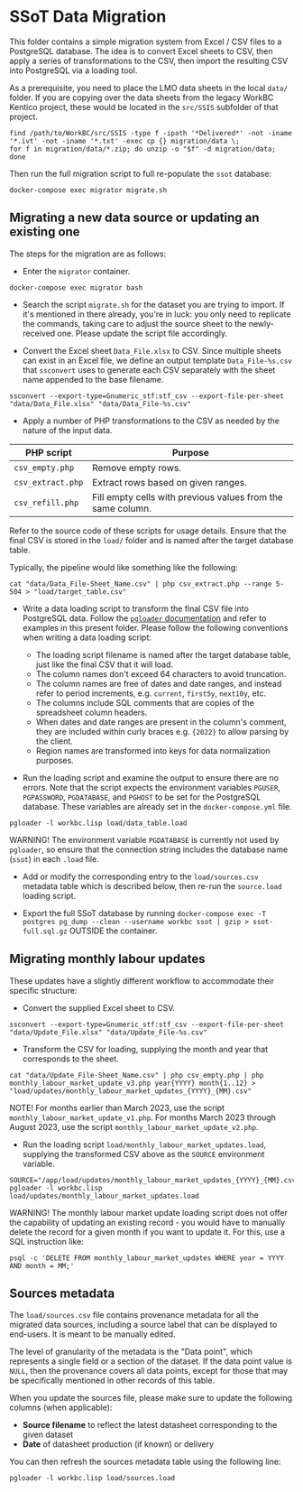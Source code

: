 SSoT Data Migration
===================

This folder contains a simple migration system from Excel / CSV files to a PostgreSQL database. The idea is to convert Excel sheets to CSV, then apply a series of transformations to the CSV, then import the resulting CSV into PostgreSQL via a loading tool.

As a prerequisite, you need to place the LMO data sheets in the local `data/` folder. If you are copying over the data sheets from the legacy WorkBC Kentico project, these would be located in the `src/SSIS` subfolder of that project.
```
find /path/to/WorkBC/src/SSIS -type f -ipath '*Delivered*' -not -iname '*.ivt' -not -iname '*.txt' -exec cp {} migration/data \;
for f in migration/data/*.zip; do unzip -o "$f" -d migration/data; done
```

Then run the full migration script to full re-populate the `ssot` database:
```
docker-compose exec migrator migrate.sh
```

## Migrating a new data source or updating an existing one
The steps for the migration are as follows:

- Enter the `migrator` container.
```
docker-compose exec migrator bash
```

- Search the script `migrate.sh` for the dataset you are trying to import. If it's mentioned in there already, you're in luck: you only need to replicate the commands, taking care to adjust the source sheet to the newly-received one. Please update the script file accordingly.

- Convert the Excel sheet `Data_File.xlsx` to CSV. Since multiple sheets can exist in an Excel file, we define an output template `Data_File-%s.csv` that `ssconvert` uses to generate each CSV separately with the sheet name appended to the base filename.
```
ssconvert --export-type=Gnumeric_stf:stf_csv --export-file-per-sheet "data/Data_File.xlsx" "data/Data_File-%s.csv"
```

- Apply a number of PHP transformations to the CSV as needed by the nature of the input data.

| PHP script | Purpose |
|------------|---------|
| `csv_empty.php` | Remove empty rows. |
| `csv_extract.php` | Extract rows based on given ranges. |
| `csv_refill.php` | Fill empty cells with previous values from the same column. |

Refer to the source code of these scripts for usage details. Ensure that the final CSV is stored in the `load/` folder and is named after the target database table.

Typically, the pipeline would like something like the following:
```
cat "data/Data_File-Sheet_Name.csv" | php csv_extract.php --range 5-504 > "load/target_table.csv"
```

- Write a data loading script to transform the final CSV file into PostgreSQL data. Follow the [`pgloader` documentation](https://pgloader.readthedocs.io/en/latest/tutorial/tutorial.html#loading-csv-data-with-pgloader) and refer to examples in this present folder. Please follow the following conventions when writing a data loading script:
  - The loading script filename is named after the target database table, just like the final CSV that it will load.
  - The column names don't exceed 64 characters to avoid truncation.
  - The column names are free of dates and date ranges, and instead refer to period increments, e.g. `current`, `first5y`, `next10y`, etc.
  - The columns include SQL comments that are copies of the spreadsheet column headers.
  - When dates and date ranges are present in the column's comment, they are included within curly braces e.g. `{2022}` to allow parsing by the client.
  - Region names are transformed into keys for data normalization purposes.

- Run the loading script and examine the output to ensure there are no errors. Note that the script expects the environment variables `PGUSER`, `PGPASSWORD`, `PGDATABASE`, and `PGHOST` to be set for the PostgreSQL database. These variables are already set in the `docker-compose.yml` file.
```
pgloader -l workbc.lisp load/data_table.load
```
WARNING! The environment variable `PGDATABASE` is currently not used by `pgloader`, so ensure that the connection string includes the database name (`ssot`) in each `.load` file.

- Add or modify the corresponding entry to the `load/sources.csv` metadata table which is described below, then re-run the `source.load` loading script.

- Export the full SSoT database by running `docker-compose exec -T postgres pg_dump --clean --username workbc ssot | gzip > ssot-full.sql.gz` OUTSIDE the container.

## Migrating monthly labour updates
These updates have a slightly different workflow to accommodate their specific structure:

- Convert the supplied Excel sheet to CSV.
```
ssconvert --export-type=Gnumeric_stf:stf_csv --export-file-per-sheet "data/Update_File.xlsx" "data/Update_File-%s.csv"
```

- Transform the CSV for loading, supplying the month and year that corresponds to the sheet.
```
cat "data/Update_File-Sheet_Name.csv" | php csv_empty.php | php monthly_labour_market_update_v3.php year{YYYY} month{1..12} > "load/updates/monthly_labour_market_updates_{YYYY}_{MM}.csv"
```
NOTE! For months earlier than March 2023, use the script `monthly_labour_market_update_v1.php`.
For months March 2023 through August 2023, use the script `monthly_labour_market_update_v2.php`.

- Run the loading script `load/monthly_labour_market_updates.load`, supplying the transformed CSV above as the `SOURCE` environment variable.
```
SOURCE="/app/load/updates/monthly_labour_market_updates_{YYYY}_{MM}.csv" pgloader -l workbc.lisp load/updates/monthly_labour_market_updates.load
```
WARNING! The monthly labour market update loading script does not offer the capability of updating an existing record - you would have to manually delete the record for a given month if you want to update it. For this, use a SQL instruction like:
```
psql -c 'DELETE FROM monthly_labour_market_updates WHERE year = YYYY AND month = MM;'
```
## Sources metadata
The `load/sources.csv` file contains provenance metadata for all the migrated data sources, including a source label that can be displayed to end-users. It is meant to be manually edited.

The level of granularity of the metadata is the "Data point", which represents a single field or a section of the dataset. If the data point value is `NULL`, then the provenance covers all data points, except for those that may be specifically mentioned in other records of this table.

When you update the sources file, please make sure to update the following columns (when applicable):
- **Source filename** to reflect the latest datasheet corresponding to the given dataset
- **Date** of datasheet production (if known) or delivery

You can then refresh the sources metadata table using the following line:
```
pgloader -l workbc.lisp load/sources.load
```
